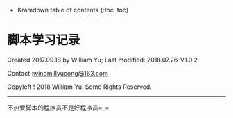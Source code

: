 * Kramdown table of contents
{:toc .toc}
# 脚本学习记录

Created 2017.09.18 by William Yu; Last modified: 2018.07.26-V1.0.2

Contact :[windmillyucong@163.com](mailto:windmillyucong@163.com)

Copyleft ! 2018 William Yu. Some Rights Reserved.

---

不热爱脚本的程序员不是好程序员=_=
